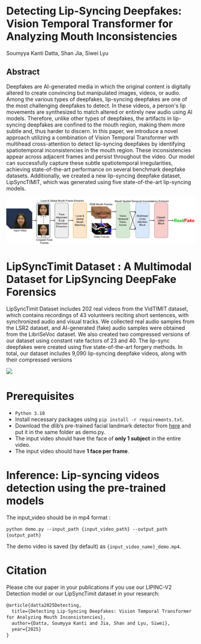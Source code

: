 # Detecting Lip-Syncing Deepfakes: Vision Temporal Transformer for Analyzing Mouth Inconsistencies 
Soumyya Kanti Datta, Shan Jia, Siwei Lyu


## Abstract
Deepfakes are AI-generated media in which the original content is digitally altered to create convincing but manipulated images, videos, or audio. Among the various types of deepfakes, lip-syncing deepfakes are one of the most challenging deepfakes to detect. In these videos, a person's lip movements are synthesized to match altered or entirely new audio using AI models. Therefore, unlike other types of deepfakes, the artifacts in lip-syncing deepfakes are confined to the mouth region, making them more subtle and, thus harder to discern. In this paper, we introduce a novel approach utilizing a combination of Vision Temporal Transformer with multihead cross-attention to detect lip-syncing deepfakes by identifying spatiotemporal inconsistencies in the mouth region. These inconsistencies appear across adjacent frames and persist throughout the video. Our model can successfully capture these subtle spatiotemporal irregularities, achieving state-of-the-art performance on several benchmark deepfake datasets. Additionally, we created a new lip-syncing deepfake dataset, LipSyncTIMIT, which was generated using five state-of-the-art lip-syncing models.

<img src='./Images/LIPINCV2.png' width=900>


# LipSyncTimit Dataset : A Multimodal Dataset for LipSyncing DeepFake Forensics

LipSyncTimit Dataset includes 202 real videos from the VidTIMIT dataset, which contains recordings of 43 volunteers reciting short sentences, with synchronized audio and visual tracks. We collected real audio samples from the LSR2 dataset, and AI-generated (fake) audio samples were obtained from the LibriSeVoc dataset. We also created two compressed versions of our dataset using constant rate factors of 23 and 40. The lip-sync deepfakes were created using five state-of-the-art forgery methods. In total, our dataset includes 9,090 lip-syncing deepfake videos, along with their compressed versions

<img src='./Images/LipSyncTIMIT1.png' width=900>

# Prerequisites
- `Python 3.10` 
- Install necessary packages using `pip install -r requirements.txt`.
- Download the dlib’s pre-trained facial landmark detector from [here](https://drive.google.com/file/d/1-Uc2rH1tiKZEh9NwmgmBFZT_6xDvGBSD/view?usp=sharing) and put it in the same folder as demo.py.
- The input video should have the face of **only 1 subject** in the entire video.
- The input video should have **1 face per frame**.

# Inference: Lip-syncing videos detection using the pre-trained models 

The input_video should be in mp4 format :
```
python demo.py --input_path {input_video_path} --output_path {output_path}
```
The demo video is saved (by default) as `{input_video_name}_demo.mp4`.


# Citation
Please cite our paper in your publications if you use our LIPINC-V2 Detection model or our LipSyncTimit dataset in your research:
```
@article{datta2025Detecting,
  title={Detecting Lip-Syncing Deepfakes: Vision Temporal Transformer for Analyzing Mouth Inconsistencies},
  author={Datta, Soumyya Kanti and Jia, Shan and Lyu, Siwei},
  year={2025}
}
```



